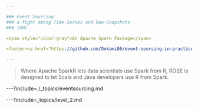 ```yaml
---

### Event Sourcing
### a fight among Time-Series and Raw-Snapshots
### (mM)

<span style="color:gray">An Apache Spark Package</span>

<footer><a href="https://github.com/Ookami86/event-sourcing-in-practice"><img style="position: absolute; top: 0; right: 0; border: 0;" src="https://s3.amazonaws.com/github/ribbons/forkme_right_darkblue_121621.png" alt="Fork me on GitHub"></a></footer>

---
```


> Where Apache SparkR lets data scientists use Spark from R,
> ROSE is designed to let Scala and Java developers use R from Spark.

---?include=./_topics/eventsourcing.md

---?include=_topics/level_2.md
